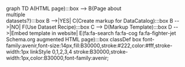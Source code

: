 graph TD
 A(HTML page):::box --> B{Page about <br> multiple <br> datasets?}:::box
 B -->|YES| C(Create markup for DataCatalog):::box
 B -->|NO| F(Use Dataset Recipe):::box
 C --> D(Markup Template):::box
 D -->|Embed template in website| E(fa:fa-search fa:fa-cog fa:fa-fighter-jet Schema.org augmented HTML page):::box
 classDef box font-family:avenir,font-size:14px,fill:B30000,stroke:#222,color:#fff,stroke-width:1px
linkStyle 0,1,2,3,4 stroke:B30000,stroke-width:1px,color:B30000,font-family:avenir;